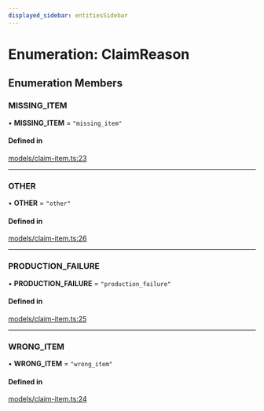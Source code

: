 ```yaml
---
displayed_sidebar: entitiesSidebar
---
```


# Enumeration: ClaimReason

## Enumeration Members

### MISSING\_ITEM

• **MISSING\_ITEM** = ``"missing_item"``

#### Defined in

[models/claim-item.ts:23](https://github.com/cloudnepal/medusa/blob/546577a8/packages/medusa/src/models/claim-item.ts#L23)

___

### OTHER

• **OTHER** = ``"other"``

#### Defined in

[models/claim-item.ts:26](https://github.com/cloudnepal/medusa/blob/546577a8/packages/medusa/src/models/claim-item.ts#L26)

___

### PRODUCTION\_FAILURE

• **PRODUCTION\_FAILURE** = ``"production_failure"``

#### Defined in

[models/claim-item.ts:25](https://github.com/cloudnepal/medusa/blob/546577a8/packages/medusa/src/models/claim-item.ts#L25)

___

### WRONG\_ITEM

• **WRONG\_ITEM** = ``"wrong_item"``

#### Defined in

[models/claim-item.ts:24](https://github.com/cloudnepal/medusa/blob/546577a8/packages/medusa/src/models/claim-item.ts#L24)
